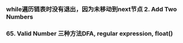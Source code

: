 ### while遍历链表时没有退出，因为未移动到next节点 2. Add Two Numbers
### 65. Valid Number 三种方法DFA, regular expression, float()
